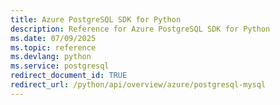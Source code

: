 ```yaml
---
title: Azure PostgreSQL SDK for Python
description: Reference for Azure PostgreSQL SDK for Python
ms.date: 07/09/2025
ms.topic: reference
ms.devlang: python
ms.service: postgresql
redirect_document_id: TRUE
redirect_url: /python/api/overview/azure/postgresql-mysql
---
```

